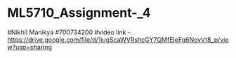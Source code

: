 # ML5710_Assignment-_4
#Nikhil Manikya
#700734200
#video link - 
https://drive.google.com/file/d/1iugScaWVRshcGY7QMfEIeFg6NovVt8_p/view?usp=sharing
